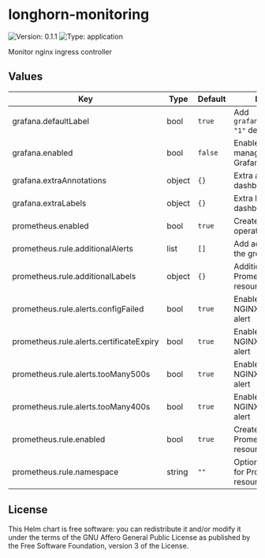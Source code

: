 # longhorn-monitoring

![Version: 0.1.1](https://img.shields.io/badge/Version-0.1.0-informational?style=flat-square) ![Type: application](https://img.shields.io/badge/Type-application-informational?style=flat-square)

Monitor nginx ingress controller


## Values

| Key | Type | Default | Description |
|-----|------|---------|-------------|
| grafana.defaultLabel | bool | `true` | Add `grafana_dashboard: "1"` default label |
| grafana.enabled | bool | `false` | Enable deploying cert-manager dashboard to Grafana |
| grafana.extraAnnotations | object | `{}` | Extra annotations for dashboard ConfigMap |
| grafana.extraLabels | object | `{}` | Extra labels for dashboard ConfigMap |
| prometheus.enabled | bool | `true` | Create prometheus-operator resources |
| prometheus.rule.additionalAlerts | list | `[]` | Add additional alerts to the group |
| prometheus.rule.additionalLabels | object | `{}` | Additional Labels for PrometheusRule resource |
| prometheus.rule.alerts.configFailed | bool | `true` | Enable NGINXConfigFailed alert |
| prometheus.rule.alerts.certificateExpiry | bool | `true` | Enable NGINXCertificateExpiry alert |
| prometheus.rule.alerts.tooMany500s | bool | `true` | Enable NGINXTooMany500s alert |
| prometheus.rule.alerts.tooMany400s | bool | `true` | Enable NGINXTooMany400s alert |
| prometheus.rule.enabled | bool | `true` | Create PrometheusRule resource |
| prometheus.rule.namespace | string | `""` | Optional Namespace for PrometheusRule resource |

## License

This Helm chart is free software: you can redistribute it and/or modify it under the terms
of the GNU Affero General Public License as published by the Free Software Foundation,
version 3 of the License.
